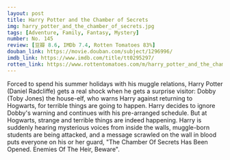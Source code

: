 ```yaml
---
layout: post 
title: Harry Potter and the Chamber of Secrets
img: harry_potter_and_the_chamber_of_secrets.jpg
tags: [Adventure, Family, Fantasy, Mystery]
number: No. 145
review: [豆瓣 8.6, IMDb 7.4, Rotten Tomatoes 83%]
douban_link: https://movie.douban.com/subject/1296996/
imdb_link: https://www.imdb.com/title/tt0295297/
rotten_link: https://www.rottentomatoes.com/m/harry_potter_and_the_chamber_of_secrets
---
```


Forced to spend his summer holidays with his muggle relations, Harry Potter (Daniel Radcliffe) gets a real shock when he gets a surprise visitor: Dobby (Toby Jones) the house-elf, who warns Harry against returning to Hogwarts, for terrible things are going to happen. Harry decides to ignore Dobby's warning and continues with his pre-arranged schedule. But at Hogwarts, strange and terrible things are indeed happening. Harry is suddenly hearing mysterious voices from inside the walls, muggle-born students are being attacked, and a message scrawled on the wall in blood puts everyone on his or her guard, "The Chamber Of Secrets Has Been Opened. Enemies Of The Heir, Beware".